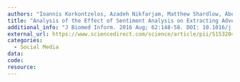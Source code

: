 ```yaml
---
authors: "Ioannis Korkontzelos, Azadeh Nikfarjam, Matthew Shardlow, Abeed Sarker, Sophia Ananiadou, Graciela H Gonzalez"
title: "Analysis of the Effect of Sentiment Analysis on Extracting Adverse Drug Reactions from Tweets and Forum Posts."
additional_info: "J Biomed Inform. 2016 Aug; 62:148-58. DOI: 10.1016/j.jbi.2016.06.007. Epub 2016 Jun 27. PMID: 27363901; PMCID: PMC4981644."
external_url: https://www.sciencedirect.com/science/article/pii/S1532046416300508
categories:
  - Social Media   
data: 
code:
resource:
---
```

